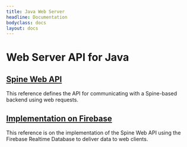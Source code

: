 ```yaml
---
title: Java Web Server
headline: Documentation
bodyclass: docs
layout: docs
---
```

# Web Server API for Java

## [Spine Web API](https://spine.io/web/reference/web/index.html)
This reference defines the API for communicating with a Spine-based backend using web requests.  

## [Implementation on Firebase](https://spine.io/web/reference/firebase-web/index.html)
This reference is on the implementation of the Spine Web API using the Firebase Realtime Database
to deliver data to web clients.  
